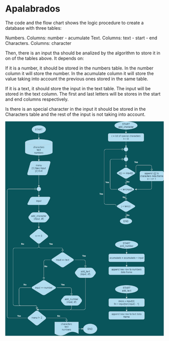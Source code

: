 # Apalabrados

The code and the flow chart shows the logic procedure to create a database with three tables:

  Numbers. Columns: number - acumulate
  Text. Columns: text - start - end
  Characters. Columns: character

Then, there is an input tha should be analized by the algorithm to store it in on of the tables above. It depends on:

  If it is a number, it should be stored in the numbers table. In the number column it will store the number. In the acumulate column it will store the value taking into account the previous ones stored in the same table.
  
  If it is a text, it should store the input in the text table. The input will be stored in the text column. The first and last letters will be stores in the start and end columns respectively.
  
  Is there is an special character in the input it should be stored in the Characters table and the rest of the input is not taking into account.
  
![](/Nuevo.drawio.png)
